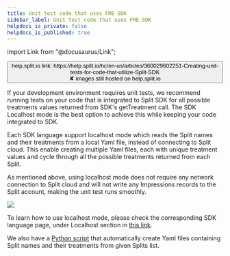```yaml
---
title: Unit test code that uses FME SDK
sidebar_label: Unit test code that uses FME SDK
helpdocs_is_private: false
helpdocs_is_published: true
---
```


import Link from "@docusaurus/Link";

<p>
  <button style={{borderRadius:'8px', border:'1px', fontFamily:'Courier New', fontWeight:'800', textAlign:'left'}}> help.split.io link: https://help.split.io/hc/en-us/articles/360029602251-Creating-unit-tests-for-code-that-utilize-Split-SDK <br /> ✘ images still hosted on help.split.io </button>
</p>

If your development environment requires unit tests, we recommend running tests on your code that is integrated to Split SDK for all possible treatments values returned from SDK's getTreatment call. The SDK Localhost mode is the best option to achieve this while keeping your code integrated to SDK.

Each SDK language support localhost mode which reads the Split names and their treatments from a local Yaml file, instead of connecting to Split cloud. This enable creating multiple Yaml files, each with unique treatment values and cycle through all the possible treatments returned from each Split.

As mentioned above, using localhost mode does not require any network connection to Split cloud and will not write any Impressions records to the Split account, making the unit test runs smoothly.

![](https://help.split.io/hc/article_attachments/360031204571)

To learn how to use localhost mode, please check the corresponding SDK language page, under Localhost section in [this link](https://help.split.io/hc/en-us/sections/360003839712-Documentation).

We also have a [Python script](https://help.split.io/hc/en-us/articles/360029219192-Python-Admin-API-Sample-Export-Splits-Treatments-to-YAML-file) that automatically create Yaml files containing Split names and their treatments from given Splits list.